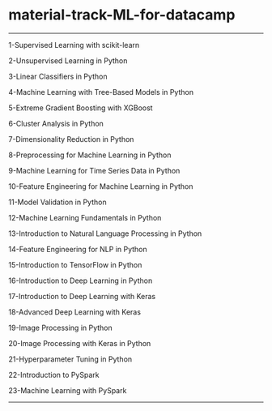 

# material-track-ML-for-datacamp
----------------------------------------------------
1-Supervised Learning with scikit-learn 

2-Unsupervised Learning in Python

3-Linear Classifiers in Python

4-Machine Learning with Tree-Based Models in Python

5-Extreme Gradient Boosting with XGBoost

6-Cluster Analysis in Python

7-Dimensionality Reduction in Python

8-Preprocessing for Machine Learning in Python

9-Machine Learning for Time Series Data in Python

10-Feature Engineering for Machine Learning in Python

11-Model Validation in Python

12-Machine Learning Fundamentals in Python

13-Introduction to Natural Language Processing in Python

14-Feature Engineering for NLP in Python

15-Introduction to TensorFlow in Python

16-Introduction to Deep Learning in Python

17-Introduction to Deep Learning with Keras

18-Advanced Deep Learning with Keras

19-Image Processing in Python

20-Image Processing with Keras in Python

21-Hyperparameter Tuning in Python

22-Introduction to PySpark

23-Machine Learning with PySpark

---------------------------------------------------------------------------------------------------
 
